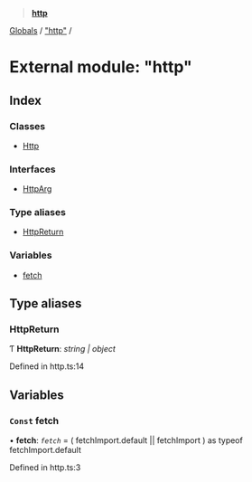 > **[http](../README.md)**

[Globals](../globals.md) / ["http"](_http_.md) /

# External module: "http"

## Index

### Classes

* [Http](../classes/_http_.http.md)

### Interfaces

* [HttpArg](../interfaces/_http_.httparg.md)

### Type aliases

* [HttpReturn](_http_.md#httpreturn)

### Variables

* [fetch](_http_.md#const-fetch)

## Type aliases

###  HttpReturn

Ƭ **HttpReturn**: *string | object*

Defined in http.ts:14

## Variables

### `Const` fetch

• **fetch**: *`fetch`* =  (
  fetchImport.default || fetchImport
) as typeof fetchImport.default

Defined in http.ts:3